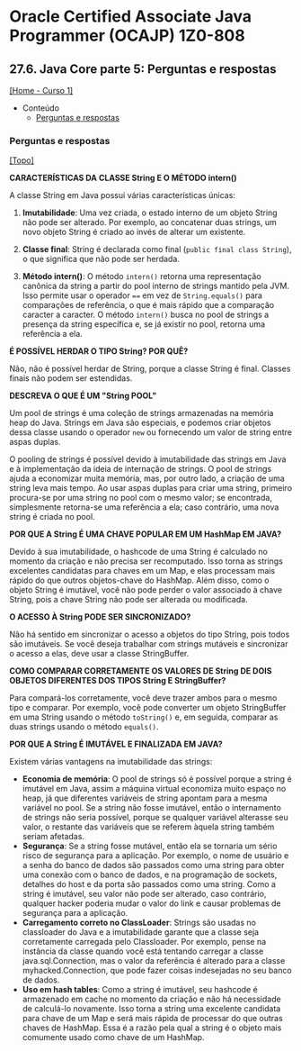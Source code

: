 # Oracle Certified Associate Java Programmer (OCAJP) 1Z0-808

## 27.6. Java Core parte 5: Perguntas e respostas
[[Home - Curso 1]](../../README.md#curso-1)<br />

- Conteúdo
  - [Perguntas e respostas](#perguntas-e-respostas)

### Perguntas e respostas
[[Topo]](#)<br />

**CARACTERÍSTICAS DA CLASSE String E O MÉTODO intern()**

A classe String em Java possui várias características únicas:

1. **Imutabilidade**: Uma vez criada, o estado interno de um objeto String não pode ser alterado. Por exemplo, ao concatenar duas strings, um novo objeto String é criado ao invés de alterar um existente.
2. **Classe final**: String é declarada como final (`public final class String`), o que significa que não pode ser herdada.

3. **Método intern()**: O método `intern()` retorna uma representação canônica da string a partir do pool interno de strings mantido pela JVM. Isso permite usar o operador `==` em vez de `String.equals()` para comparações de referência, o que é mais rápido que a comparação caracter a caracter. O método `intern()` busca no pool de strings a presença da string específica e, se já existir no pool, retorna uma referência a ela.

**É POSSÍVEL HERDAR O TIPO String? POR QUÊ?**

Não, não é possível herdar de String, porque a classe String é final. Classes finais não podem ser estendidas.

**DESCREVA O QUE É UM "String POOL"**

Um pool de strings é uma coleção de strings armazenadas na memória heap do Java. Strings em Java são especiais, e podemos criar objetos dessa classe usando o operador `new` ou fornecendo um valor de string entre aspas duplas.

O pooling de strings é possível devido à imutabilidade das strings em Java e à implementação da ideia de internação de strings. O pool de strings ajuda a economizar muita memória, mas, por outro lado, a criação de uma string leva mais tempo. Ao usar aspas duplas para criar uma string, primeiro procura-se por uma string no pool com o mesmo valor; se encontrada, simplesmente retorna-se uma referência a ela; caso contrário, uma nova string é criada no pool.

**POR QUE A String É UMA CHAVE POPULAR EM UM HashMap EM JAVA?**

Devido à sua imutabilidade, o hashcode de uma String é calculado no momento da criação e não precisa ser recomputado. Isso torna as strings excelentes candidatas para chaves em um Map, e elas processam mais rápido do que outros objetos-chave do HashMap. Além disso, como o objeto String é imutável, você não pode perder o valor associado à chave String, pois a chave String não pode ser alterada ou modificada.

**O ACESSO À String PODE SER SINCRONIZADO?**

Não há sentido em sincronizar o acesso a objetos do tipo String, pois todos são imutáveis. Se você deseja trabalhar com strings mutáveis e sincronizar o acesso a elas, deve usar a classe StringBuffer.

**COMO COMPARAR CORRETAMENTE OS VALORES DE String DE DOIS OBJETOS DIFERENTES DOS TIPOS String E StringBuffer?**

Para compará-los corretamente, você deve trazer ambos para o mesmo tipo e comparar. Por exemplo, você pode converter um objeto StringBuffer em uma String usando o método `toString()` e, em seguida, comparar as duas strings usando o método `equals()`.

**POR QUE A String É IMUTÁVEL E FINALIZADA EM JAVA?**

Existem várias vantagens na imutabilidade das strings:

- **Economia de memória**: O pool de strings só é possível porque a string é imutável em Java, assim a máquina virtual economiza muito espaço no heap, já que diferentes variáveis de string apontam para a mesma variável no pool. Se a string não fosse imutável, então o internamento de strings não seria possível, porque se qualquer variável alterasse seu valor, o restante das variáveis que se referem àquela string também seriam afetadas.
- **Segurança**: Se a string fosse mutável, então ela se tornaria um sério risco de segurança para a aplicação. Por exemplo, o nome de usuário e a senha do banco de dados são passados como uma string para obter uma conexão com o banco de dados, e na programação de sockets, detalhes do host e da porta são passados como uma string. Como a string é imutável, seu valor não pode ser alterado, caso contrário, qualquer hacker poderia mudar o valor do link e causar problemas de segurança para a aplicação.
- **Carregamento correto no ClassLoader**: Strings são usadas no classloader do Java e a imutabilidade garante que a classe seja corretamente carregada pelo Classloader. Por exemplo, pense na instância da classe quando você está tentando carregar a classe java.sql.Connection, mas o valor da referência é alterado para a classe myhacked.Connection, que pode fazer coisas indesejadas no seu banco de dados.
- **Uso em hash tables**: Como a string é imutável, seu hashcode é armazenado em cache no momento da criação e não há necessidade de calculá-lo novamente. Isso torna a string uma excelente candidata para chave de um Map e será mais rápida de processar do que outras chaves de HashMap. Essa é a razão pela qual a string é o objeto mais comumente usado como chave de um HashMap.
